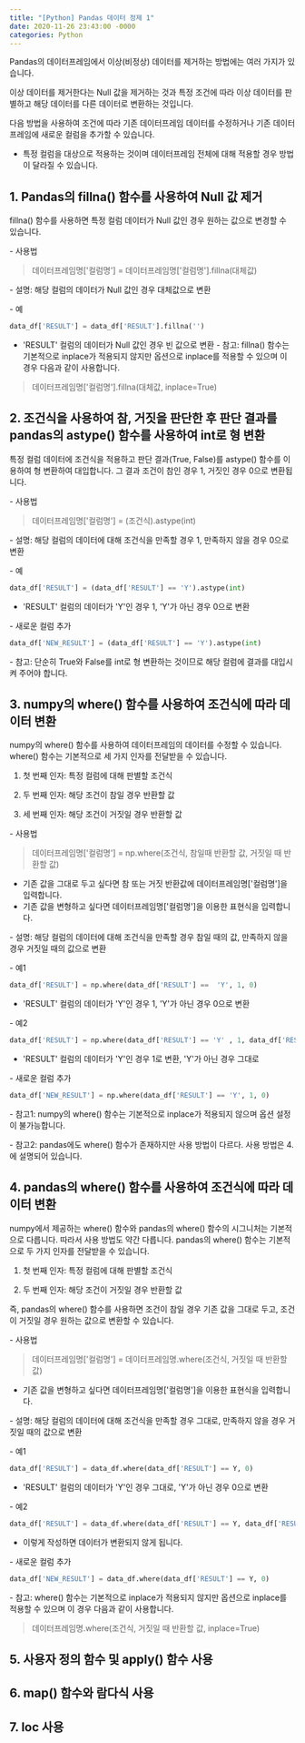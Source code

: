 ```yaml
---
title: "[Python] Pandas 데이터 정제 1"
date: 2020-11-26 23:43:00 -0000
categories: Python
---
```

Pandas의 데이터프레임에서 이상(비정상) 데이터를 제거하는 방법에는 여러 가지가 있습니다.

이상 데이터를 제거한다는 Null 값을 제거하는 것과 특정 조건에 따라 이상 데이터를 판별하고 해당 데이터를 다른 데이터로 변환하는 것입니다.

다음 방법을 사용하여 조건에 따라 기존 데이터프레임 데이터를 수정하거나 기존 데이터프레임에 새로운 컬럼을 추가할 수 있습니다.

* 특정 컬럼을 대상으로 적용하는 것이며 데이터프레임 전체에 대해 적용할 경우 방법이 달라질 수 있습니다.

## 1. Pandas의 fillna() 함수를 사용하여 Null 값 제거

fillna() 함수를 사용하면 특정 컬럼 데이터가 Null 값인 경우 원하는 값으로 변경할 수 있습니다.

&#45; 사용법
> 데이터프레임명['컬럼명'] = 데이터프레임명['컬럼명'].fillna(대체값)

&#45; 설명: 해당 컬럼의 데이터가 Null 값인 경우 대체값으로 변환

&#45; 예
```python
data_df['RESULT'] = data_df['RESULT'].fillna('')
```
  * 'RESULT' 컬럼의 데이터가 Null 값인 경우 빈 값으로 변환
&#45; 참고: fillna() 함수는 기본적으로 inplace가 적용되지 않지만 옵션으로 inplace를 적용할 수 있으며 이 경우 다음과 같이 사용합니다.
> 데이터프레임명['컬럼명'].fillna(대체값, inplace=True)

## 2. 조건식을 사용하여 참, 거짓을 판단한 후 판단 결과를 pandas의 astype() 함수를 사용하여 int로 형 변환

특정 컬럼 데이터에 조건식을 적용하고 판단 결과(True, False)를 astype() 함수를 이용하여 형 변환하여 대입합니다. 그 결과 조건이 참인 경우 1, 거짓인 경우 0으로 변환됩니다.

&#45; 사용법
> 데이터프레임명['컬럼명'] = (조건식).astype(int)

&#45; 설명: 해당 컬럼의 데이터에 대해 조건식을 만족할 경우 1, 만족하지 않을 경우 0으로 변환

&#45; 예
```python
data_df['RESULT'] = (data_df['RESULT'] == 'Y').astype(int)
```
  * 'RESULT' 컬럼의 데이터가 'Y'인 경우 1, 'Y'가 아닌 경우 0으로 변환
  
&#45; 새로운 컬럼 추가
```python
data_df['NEW_RESULT'] = (data_df['RESULT'] == 'Y').astype(int)
```

&#45; 참고: 단순히 True와 False를 int로 형 변환하는 것이므로 해당 컬럼에 결과를 대입시켜 주어야 합니다.

## 3. numpy의 where() 함수를 사용하여 조건식에 따라 데이터 변환

numpy의 where() 함수를 사용하여 데이터프레임의 데이터를 수정할 수 있습니다. where() 함수는 기본적으로 세 가지 인자를 전달받을 수 있습니다.

1) 첫 번째 인자: 특정 컬럼에 대해 판별할 조건식

2) 두 번째 인자: 해당 조건이 참일 경우 반환할 값

3) 세 번째 인자: 해당 조건이 거짓일 경우 반환할 값

&#45; 사용법
> 데이터프레임명['컬럼명'] = np.where(조건식, 참일때 반환할 값, 거짓일 때 반환할 값)
  * 기존 값을 그대로 두고 싶다면 참 또는 거짓 반환값에 데이터프레임명['컬럼명']을 입력합니다.
  * 기존 값을 변형하고 싶다면 데이터프레임명['컬럼명']을 이용한 표현식을 입력합니다.
  
&#45; 설명: 해당 컬럼의 데이터에 대해 조건식을 만족할 경우 참일 때의 값, 만족하지 않을 경우 거짓일 때의 값으로 변환

&#45; 예1
```python
data_df['RESULT'] = np.where(data_df['RESULT'] ==  'Y', 1, 0)
```
  * 'RESULT' 컬럼의 데이터가 'Y'인 경우 1, 'Y'가 아닌 경우 0으로 변환
  
&#45; 예2
```python
data_df['RESULT'] = np.where(data_df['RESULT'] == 'Y' , 1, data_df['RESULT'])
```
  * 'RESULT' 컬럼의 데이터가 'Y'인 경우 1로 변환, 'Y'가 아닌 경우 그대로
  
&#45; 새로운 컬럼 추가
```python
data_df['NEW_RESULT'] = np.where(data_df['RESULT'] == 'Y', 1, 0)
```

&#45; 참고1: numpy의 where() 함수는 기본적으로 inplace가 적용되지 않으며 옵션 설정이 불가능합니다.

&#45; 참고2: pandas에도 where() 함수가 존재하지만 사용 방법이 다르다. 사용 방법은 4.에 설명되어 있습니다.

## 4. pandas의 where() 함수를 사용하여 조건식에 따라 데이터 변환

numpy에서 제공하는 where() 함수와 pandas의 where() 함수의 시그니처는 기본적으로 다릅니다. 따라서 사용 방법도 약간 다릅니다. pandas의 where() 함수는 기본적으로 두 가지 인자를 전달받을 수 있습니다.

1) 첫 번째 인자: 특정 컬럼에 대해 판별할 조건식

2) 두 번째 인자: 해당 조건이 거짓일 경우 반환할 값

즉, pandas의 where() 함수를 사용하면 조건이 참일 경우 기존 값을 그대로 두고, 조건이 거짓일 경우 원하는 값으로 변환할 수 있습니다.

&#45; 사용법
> 데이터프레임명['컬럼명'] = 데이터프레임명.where(조건식, 거짓일 때 반환할 값)
  * 기존 값을 변형하고 싶다면 데이터프레임명['컬럼명']을 이용한 표현식을 입력합니다.
  
&#45; 설명: 해당 컬럼의 데이터에 대해 조건식을 만족할 경우 그대로, 만족하지 않을 경우 거짓일 때의 값으로 변환

&#45; 예1
```python
data_df['RESULT'] = data_df.where(data_df['RESULT'] == Y, 0)
```
  * 'RESULT' 컬럼의 데이터가 'Y'인 경우 그대로, 'Y'가 아닌 경우 0으로 변환
  
&#45; 예2
```python
data_df['RESULT'] = data_df.where(data_df['RESULT'] == Y, data_df['RESULT'])
```
  * 이렇게 작성하면 데이터가 변환되지 않게 됩니다.
  
&#45; 새로운 컬럼 추가
```python
data_df['NEW_RESULT'] = data_df.where(data_df['RESULT'] == Y, 0)
```

&#45; 참고: where() 함수는 기본적으로 inplace가 적용되지 않지만 옵션으로 inplace를 적용할 수 있으며 이 경우 다음과 같이 사용합니다.
> 데이터프레임명.where(조건식, 거짓일 때 반환할 값, inplace=True)

## 5. 사용자 정의 함수 및 apply() 함수 사용

## 6. map() 함수와 람다식 사용

## 7. loc 사용
